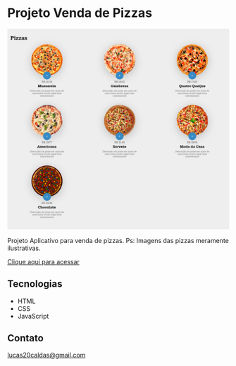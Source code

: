 # Projeto Venda de Pizzas

![preview](./.github/previewProjetoPizza.png)

Projeto Aplicativo para venda de pizzas.
Ps: Imagens das pizzas meramente ilustrativas.

[Clique aqui para acessar](https://lucascaldasb.github.io/Projeto-Compra-de-Pizza)

## Tecnologias

- HTML
- CSS
- JavaScript

## Contato

lucas20caldas@gmail.com